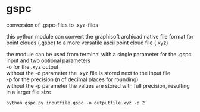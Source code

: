 # gspc
conversion of .gspc-files to .xyz-files  
  
this python module can convert the graphisoft archicad native file format for point clouds (.gspc) to a more versatile ascii point cloud file (.xyz)  
  
the module can be used from terminal with a single parameter for the .gspc input and two optional parameters  
-o for the .xyz output  
without the -o parameter the .xyz file is stored next to the input file  
-p for the precision (n of decimal places for rounding)  
without the -p parameter the values are stored with full precision, resulting in a larger file size  

```
python gspc.py inputfile.gspc -o outputfile.xyz -p 2
```
